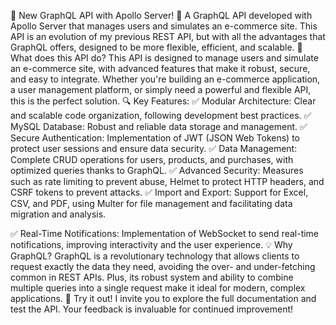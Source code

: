 🚀 New GraphQL API with Apollo Server! 🌟
A GraphQL API developed with Apollo Server that manages users and simulates an e-commerce site. This API is an evolution of my previous REST API, but with all the advantages that GraphQL offers, designed to be more flexible, efficient, and scalable.
🔹 What does this API do?
This API is designed to manage users and simulate an e-commerce site, with advanced features that make it robust, secure, and easy to integrate. Whether you're building an e-commerce application, a user management platform, or simply need a powerful and flexible API, this is the perfect solution.
🔍 Key Features:
✅ Modular Architecture: Clear and scalable code organization, following development best practices.
✅ MySQL Database: Robust and reliable data storage and management.
✅ Secure Authentication: Implementation of JWT (JSON Web Tokens) to protect user sessions and ensure data security.
✅ Data Management: Complete CRUD operations for users, products, and purchases, with optimized queries thanks to GraphQL.
✅ Advanced Security: Measures such as rate limiting to prevent abuse, Helmet to protect HTTP headers, and CSRF tokens to prevent attacks.
✅ Import and Export: Support for Excel, CSV, and PDF, using Multer for file management and facilitating data migration and analysis.

✅ Real-Time Notifications: Implementation of WebSocket to send real-time notifications, improving interactivity and the user experience.
💡 Why GraphQL?
GraphQL is a revolutionary technology that allows clients to request exactly the data they need, avoiding the over- and under-fetching common in REST APIs. Plus, its robust system and ability to combine multiple queries into a single request make it ideal for modern, complex applications.
🔗 Try it out! I invite you to explore the full documentation and test the API. Your feedback is invaluable for continued improvement!
